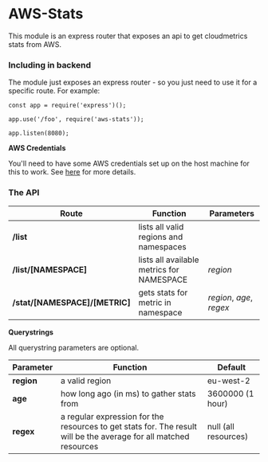 # AWS-Stats

This module is an express router that exposes an api to get cloudmetrics stats from AWS.  

### Including in backend

The module just exposes an express router - so you just need to use it for a specific route. For example:  

```
const app = require('express')();

app.use('/foo', require('aws-stats'));

app.listen(8080);
```

**AWS Credentials**

You'll need to have some AWS credentials set up on the host machine for this to work. See [here](http://docs.aws.amazon.com/general/latest/gr/aws-security-credentials.html) for more details.

### The API

Route | Function | Parameters
--- | --- |  ---
**/list** | lists all valid regions and namespaces |
**/list/[NAMESPACE]** | lists all available metrics for NAMESPACE | *region*
**/stat/[NAMESPACE]/[METRIC]** | gets stats for metric in namespace | *region*, *age*, *regex*

**Querystrings**

All querystring parameters are optional.

Parameter | Function | Default
--- | --- | ---
**region** | a valid region | eu-west-2
**age** | how long ago (in ms) to gather stats from | 3600000 (1 hour)
**regex** | a regular expression for the resources to get stats for. The result will be the average for all matched resources | null (all resources)
